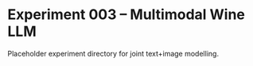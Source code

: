 # Experiment 003 – Multimodal Wine LLM

Placeholder experiment directory for joint text+image modelling.
